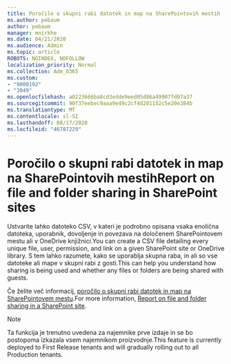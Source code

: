 ```yaml
---
title: Poročilo o skupni rabi datotek in map na SharePointovih mestih
ms.author: pebaum
author: pebaum
manager: mnirkhe
ms.date: 04/21/2020
ms.audience: Admin
ms.topic: article
ROBOTS: NOINDEX, NOFOLLOW
localization_priority: Normal
ms.collection: Adm_O365
ms.custom:
- "9000192"
- "3049"
ms.openlocfilehash: a0223666ba8cd3edde9eed05d86a49907fd07a37
ms.sourcegitcommit: 90f37eebec9aaa9e49c2cf4d201152c5e20e384b
ms.translationtype: MT
ms.contentlocale: sl-SI
ms.lasthandoff: 08/17/2020
ms.locfileid: "46787229"
---
```

# <a name="report-on-file-and-folder-sharing-in-sharepoint-sites"></a><span data-ttu-id="b45a3-102">Poročilo o skupni rabi datotek in map na SharePointovih mestih</span><span class="sxs-lookup"><span data-stu-id="b45a3-102">Report on file and folder sharing in SharePoint sites</span></span>

<span data-ttu-id="b45a3-103">Ustvarite lahko datoteko CSV, v kateri je podrobno opisana vsaka enolična datoteka, uporabnik, dovoljenje in povezava na določenem SharePointovem mestu ali v OneDrive knjižnici.</span><span class="sxs-lookup"><span data-stu-id="b45a3-103">You can create a CSV file detailing every unique file, user, permission, and link on a given SharePoint site or OneDrive library.</span></span> <span data-ttu-id="b45a3-104">S tem lahko razumete, kako se uporablja skupna raba, in ali so vse datoteke ali mape v skupni rabi z gosti.</span><span class="sxs-lookup"><span data-stu-id="b45a3-104">This can help you understand how sharing is being used and whether any files or folders are being shared with guests.</span></span>

<span data-ttu-id="b45a3-105">Če želite več informacij, [poročilo o skupni rabi datotek in map na SharePointovem mestu](https://docs.microsoft.com/sharepoint/sharing-reports).</span><span class="sxs-lookup"><span data-stu-id="b45a3-105">For more information, [Report on file and folder sharing in a SharePoint site](https://docs.microsoft.com/sharepoint/sharing-reports).</span></span>

> [!NOTE]
> <span data-ttu-id="b45a3-106">Ta funkcija je trenutno uvedena za najemnike prve izdaje in se bo postopoma izkazala vsem najemnikom proizvodnje.</span><span class="sxs-lookup"><span data-stu-id="b45a3-106">This feature is currently deployed to First Release tenants and will gradually rolling out to all Production tenants.</span></span>